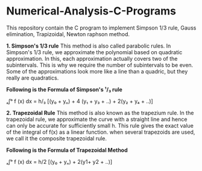 # Numerical-Analysis-C-Programs
This repository contain the C program to implement Simpson 1/3 rule, Gauss elimination, Trapizoidal, Newton raphson method.

**1. Simpson's 1/3 rule**
   This method is also called parabolic rules. In Simpson's 1/3 rule, we approximate the polynomial based on quadratic approximation. In this, each approximation actually covers two of the subintervals. This is why we require the number of subintervals to be even.
Some of the approximations look more like a line than a quadric, but they really are quadratics.

**Following is the Formula of Simpson's ¹/₃ rule**

ₐ∫ᵇ f (x) dx = h/₃ [(y₀ + yₙ) + 4 (y₁ + y₃ + ..) + 2(y₂ + y₄ + ..)]

**2. Trapezoidal Rule**
   This method is also known as the trapezium rule. In the trapezoidal rule, we approximate the curve with a straight line and hence can only be accurate for sufficiently small h. This rule gives the exact value of the integral of f(x) as a linear function. when several trapezoids are used, we call it the composite trapezoidal rule.

**Following is the Formula of Trapezoidal Method**

ₐ∫ᵇ f (x) dx = h/2 [(y₀ + yₙ) + 2(y1+ y2 + ..)]
   
